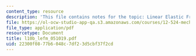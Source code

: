 ```yaml
---
content_type: resource
description: 'This file contains notes for the topic: Linear Elastic Fracture Mechanics.'
file: https://ol-ocw-studio-app-qa.s3.amazonaws.com/courses/12-524-mechanical-properties-of-rocks-fall-2005/22300f0877b6048c7df23d5cbf37f2cd_l10b_lefm_051019.pdf
file_type: application/pdf
resourcetype: Document
title: l10b_lefm_051019.pdf
uid: 22300f08-77b6-048c-7df2-3d5cbf37f2cd
---
```


